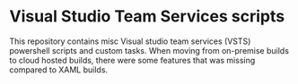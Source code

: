 # Visual Studio Team Services scripts
This repository contains misc Visual studio team services (VSTS) powershell scripts and custom tasks. When moving from on-premise builds to cloud hosted builds, there were some features that was missing compared to XAML builds.

